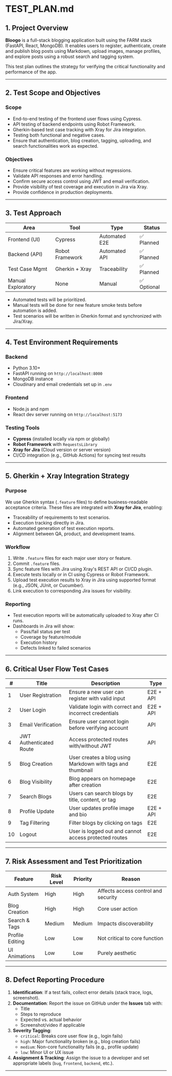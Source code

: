 # TEST_PLAN.md

## 1. Project Overview

**Bloogo** is a full-stack blogging application built using the FARM stack (FastAPI, React, MongoDB). It enables users to register, authenticate, create and publish blog posts using Markdown, upload images, manage profiles, and explore posts using a robust search and tagging system.

This test plan outlines the strategy for verifying the critical functionality and performance of the app.

---

## 2. Test Scope and Objectives

### Scope

- End-to-end testing of the frontend user flows using Cypress.
- API testing of backend endpoints using Robot Framework.
- Gherkin-based test case tracking with Xray for Jira integration.
- Testing both functional and negative cases.
- Ensure that authentication, blog creation, tagging, uploading, and search functionalities work as expected.

### Objectives

- Ensure critical features are working without regressions.
- Validate API responses and error handling.
- Confirm secure access control using JWT and email verification.
- Provide visibility of test coverage and execution in Jira via Xray.
- Provide confidence in production deployments.

---

## 3. Test Approach

| Area               | Tool            | Type          | Status      |
| ------------------ | --------------- | ------------- | ----------- |
| Frontend (UI)      | Cypress         | Automated E2E | ✅ Planned  |
| Backend (API)      | Robot Framework | Automated API | ✅ Planned  |
| Test Case Mgmt     | Gherkin + Xray  | Traceability  | ✅ Planned  |
| Manual Exploratory | None            | Manual        | ✅ Optional |

- Automated tests will be prioritized.
- Manual tests will be done for new feature smoke tests before automation is added.
- Test scenarios will be written in Gherkin format and synchronized with Jira/Xray.

---

## 4. Test Environment Requirements

### Backend

- Python 3.10+
- FastAPI running on `http://localhost:8000`
- MongoDB instance
- Cloudinary and email credentials set up in `.env`

### Frontend

- Node.js and npm
- React dev server running on `http://localhost:5173`

### Testing Tools

- **Cypress** (installed locally via npm or globally)
- **Robot Framework** with `RequestsLibrary`
- **Xray for Jira** (Cloud version or server version)
- CI/CD integration (e.g., GitHub Actions) for syncing test results

---

## 5. Gherkin + Xray Integration Strategy

### Purpose

We use Gherkin syntax (`.feature` files) to define business-readable acceptance criteria. These files are integrated with **Xray for Jira**, enabling:

- Traceability of requirements to test scenarios.
- Execution tracking directly in Jira.
- Automated generation of test execution reports.
- Alignment between QA, product, and development teams.

### Workflow

1. Write `.feature` files for each major user story or feature.
2. Commit `.feature` files.
3. Sync feature files with Jira using Xray's REST API or CI/CD plugin.
4. Execute tests locally or in CI using Cypress or Robot Framework.
5. Upload test execution results to Xray in Jira using supported format (e.g., JSON, JUnit, or Cucumber).
6. Link execution to corresponding Jira issues for visibility.

### Reporting

- Test execution reports will be automatically uploaded to Xray after CI runs.
- Dashboards in Jira will show:
  - Pass/fail status per test
  - Coverage by feature/module
  - Execution history
  - Defects linked to failed scenarios

---

## 6. Critical User Flow Test Cases

| #   | Title                   | Description                                                | Type      |
| --- | ----------------------- | ---------------------------------------------------------- | --------- |
| 1   | User Registration       | Ensure a new user can register with valid input            | E2E + API |
| 2   | User Login              | Validate login with correct and incorrect credentials      | E2E + API |
| 3   | Email Verification      | Ensure user cannot login before verifying account          | API       |
| 4   | JWT Authenticated Route | Access protected routes with/without JWT                   | API       |
| 5   | Blog Creation           | User creates a blog using Markdown with tags and thumbnail | E2E       |
| 6   | Blog Visibility         | Blog appears on homepage after creation                    | E2E       |
| 7   | Search Blogs            | Users can search blogs by title, content, or tag           | E2E       |
| 8   | Profile Update          | User updates profile image and bio                         | E2E + API |
| 9   | Tag Filtering           | Filter blogs by clicking on tags                           | E2E       |
| 10  | Logout                  | User is logged out and cannot access protected routes      | E2E       |

---

## 7. Risk Assessment and Test Prioritization

| Feature         | Risk Level | Priority | Reason                              |
| --------------- | ---------- | -------- | ----------------------------------- |
| Auth System     | High       | High     | Affects access control and security |
| Blog Creation   | High       | High     | Core user action                    |
| Search & Tags   | Medium     | Medium   | Impacts discoverability             |
| Profile Editing | Low        | Low      | Not critical to core function       |
| UI Animations   | Low        | Low      | Purely aesthetic                    |

---

## 8. Defect Reporting Procedure

1. **Identification**: If a test fails, collect error details (stack trace, logs, screenshot).
2. **Documentation**: Report the issue on GitHub under the **Issues** tab with:
   - Title
   - Steps to reproduce
   - Expected vs. actual behavior
   - Screenshot/video if applicable
3. **Severity Tagging**:
   - `critical`: Breaks core user flow (e.g., login fails)
   - `high`: Major functionality broken (e.g., blog creation fails)
   - `medium`: Non-core functionality fails (e.g., profile update)
   - `low`: Minor UI or UX issue
4. **Assignment & Tracking**: Assign the issue to a developer and set appropriate labels (`bug`, `frontend`, `backend`, etc.).

---
